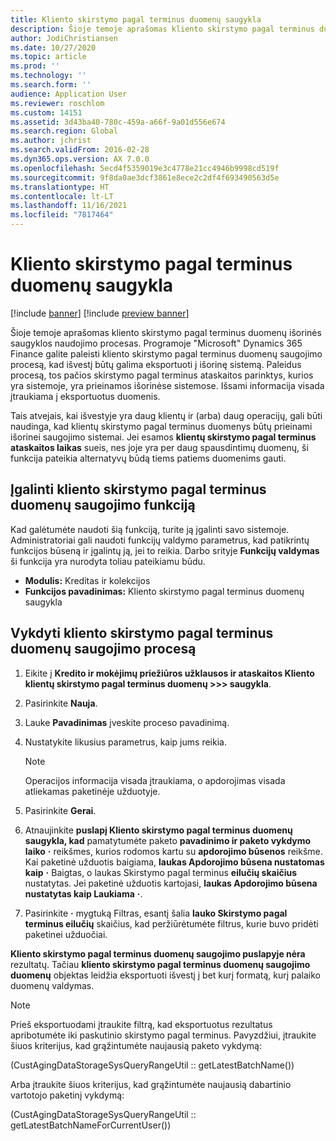```yaml
---
title: Kliento skirstymo pagal terminus duomenų saugykla
description: Šioje temoje aprašomas kliento skirstymo pagal terminus duomenų išorinės saugyklos naudojimo procesas. Galite paleisti kliento skirstymo pagal terminus duomenų saugojimo procesą, kad išvestį būtų galima eksportuoti į išorinę sistemą.
author: JodiChristiansen
ms.date: 10/27/2020
ms.topic: article
ms.prod: ''
ms.technology: ''
ms.search.form: ''
audience: Application User
ms.reviewer: roschlom
ms.custom: 14151
ms.assetid: 3d43ba40-780c-459a-a66f-9a01d556e674
ms.search.region: Global
ms.author: jchrist
ms.search.validFrom: 2016-02-28
ms.dyn365.ops.version: AX 7.0.0
ms.openlocfilehash: 5ecd4f5359019e3c4778e21cc4946b9998cd519f
ms.sourcegitcommit: 9f8da0ae3dcf3861e8ece2c2df4f693490563d5e
ms.translationtype: HT
ms.contentlocale: lt-LT
ms.lasthandoff: 11/16/2021
ms.locfileid: "7817464"
---
```

# <a name="customer-aging-data-storage"></a>Kliento skirstymo pagal terminus duomenų saugykla

[!include [banner](../includes/banner.md)]
[!include [preview banner](../includes/preview-banner.md)]

Šioje temoje aprašomas kliento skirstymo pagal terminus duomenų išorinės saugyklos naudojimo procesas. Programoje "Microsoft" Dynamics 365 Finance galite paleisti kliento skirstymo pagal terminus duomenų saugojimo procesą, kad išvestį būtų galima eksportuoti į išorinę sistemą. Paleidus procesą, tos pačios skirstymo pagal terminus ataskaitos parinktys, kurios yra sistemoje, yra prieinamos išorinėse sistemose. Išsami informacija visada įtraukiama į eksportuotus duomenis.

Tais atvejais, kai išvestyje yra daug klientų ir (arba) daug operacijų, gali būti naudinga, kad klientų skirstymo pagal terminus duomenys būtų prieinami išorinei saugojimo sistemai. Jei esamos **klientų skirstymo pagal terminus ataskaitos laikas** sueis, nes joje yra per daug spausdintimų duomenų, ši funkcija pateikia alternatyvų būdą tiems patiems duomenims gauti.

## <a name="enable-the-customer-aging-data-storage-feature"></a>Įgalinti kliento skirstymo pagal terminus duomenų saugojimo funkciją

Kad galėtumėte naudoti šią funkciją, turite ją įgalinti savo sistemoje. Administratoriai gali naudoti funkcijų valdymo parametrus, kad patikrintų funkcijos būseną ir įgalintų ją, jei to reikia. Darbo srityje **Funkcijų valdymas** ši funkcija yra nurodyta toliau pateikiamu būdu.

- **Modulis:** Kreditas ir kolekcijos
- **Funkcijos pavadinimas:** Kliento skirstymo pagal terminus duomenų saugykla

## <a name="run-the-customer-aging-data-storage-process"></a>Vykdyti kliento skirstymo pagal terminus duomenų saugojimo procesą

1. Eikite į **Kredito ir mokėjimų priežiūros užklausos ir ataskaitos Kliento klientų skirstymo pagal terminus duomenų \>\>\> saugykla**.
2. Pasirinkite **Nauja**.
3. Lauke **Pavadinimas** įveskite proceso pavadinimą.
4. Nustatykite likusius parametrus, kaip jums reikia.

    > [!NOTE]
    > Operacijos informacija visada įtraukiama, o apdorojimas visada atliekamas paketinėje užduotyje.

5. Pasirinkite **Gerai**.
6. Atnaujinkite **puslapį Kliento skirstymo pagal terminus duomenų saugykla, kad** pamatytumėte paketo **pavadinimo ir paketo vykdymo laiko** **·** reikšmes, kurios rodomos kartu su **apdorojimo būsenos** reikšme. Kai paketinė užduotis baigiama, **laukas Apdorojimo būsena nustatomas kaip** **·** Baigtas, o laukas Skirstymo pagal terminus **eilučių skaičius** nustatytas. Jei paketinė užduotis kartojasi, **laukas Apdorojimo būsena nustatytas kaip Laukiama** **·**.
7. Pasirinkite **·** mygtuką Filtras, esantį šalia **lauko Skirstymo pagal terminus eilučių** skaičius, kad peržiūrėtumėte filtrus, kurie buvo pridėti paketinei užduočiai.

**Kliento skirstymo pagal terminus duomenų saugojimo puslapyje nėra** rezultatų. Tačiau **kliento skirstymo pagal terminus duomenų saugojimo duomenų** objektas leidžia eksportuoti išvestį į bet kurį formatą, kurį palaiko duomenų valdymas.

> [!NOTE]
> Prieš eksportuodami įtraukite filtrą, kad eksportuotus rezultatus apribotumėte iki paskutinio skirstymo pagal terminus. Pavyzdžiui, įtraukite šiuos kriterijus, kad grąžintumėte naujausią paketo vykdymą:
>
> (CustAgingDataStorageSysQueryRangeUtil :: getLatestBatchName())
>
> Arba įtraukite šiuos kriterijus, kad grąžintumėte naujausią dabartinio vartotojo paketinį vykdymą:
>
> (CustAgingDataStorageSysQueryRangeUtil :: getLatestBatchNameForCurrentUser())
